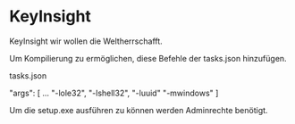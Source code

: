 # KeyInsight
KeyInsight wir wollen die Weltherrschafft.

Um Kompilierung zu ermöglichen, diese Befehle der tasks.json hinzufügen.

tasks.json

"args": [
    ...
    "-lole32",
    "-lshell32",
    "-luuid"
    "-mwindows"
   ]

Um die setup.exe ausführen zu können werden Adminrechte benötigt.
